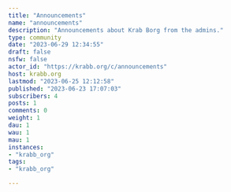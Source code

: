 ```yaml
---
title: "Announcements" 
name: "announcements"
description: "Announcements about Krab Borg from the admins."
type: community
date: "2023-06-29 12:34:55"
draft: false
nsfw: false
actor_id: "https://krabb.org/c/announcements"
host: krabb.org
lastmod: "2023-06-25 12:12:58"
published: "2023-06-23 17:07:03"
subscribers: 4
posts: 1
comments: 0
weight: 1
dau: 1
wau: 1
mau: 1
instances:
- "krabb_org"
tags: 
- "krabb_org"

---
```

